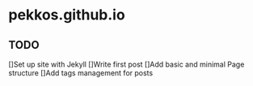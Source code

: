 # pekkos.github.io

## TODO
[]Set up site with Jekyll
[]Write first post
[]Add basic and minimal Page structure
[]Add tags management for posts
